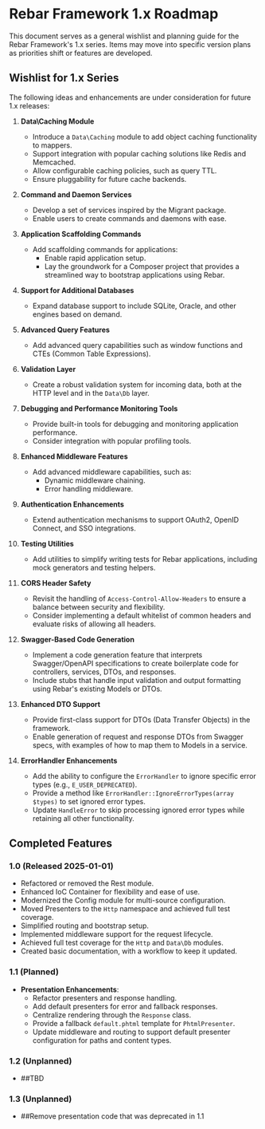 # Rebar Framework 1.x Roadmap

This document serves as a general wishlist and planning guide for the Rebar Framework's 1.x series. Items may move into specific version plans as priorities shift or features are developed.

## Wishlist for 1.x Series
The following ideas and enhancements are under consideration for future 1.x releases:

1. **Data\Caching Module**
   - Introduce a `Data\Caching` module to add object caching functionality to mappers.
   - Support integration with popular caching solutions like Redis and Memcached.
   - Allow configurable caching policies, such as query TTL.
   - Ensure pluggability for future cache backends.

2. **Command and Daemon Services**
   - Develop a set of services inspired by the Migrant package.
   - Enable users to create commands and daemons with ease.

3. **Application Scaffolding Commands**
   - Add scaffolding commands for applications:
     - Enable rapid application setup.
     - Lay the groundwork for a Composer project that provides a streamlined way to bootstrap applications using Rebar.

4. **Support for Additional Databases**
   - Expand database support to include SQLite, Oracle, and other engines based on demand.

5. **Advanced Query Features**
   - Add advanced query capabilities such as window functions and CTEs (Common Table Expressions).

6. **Validation Layer**
   - Create a robust validation system for incoming data, both at the HTTP level and in the `Data\Db` layer.

7. **Debugging and Performance Monitoring Tools**
   - Provide built-in tools for debugging and monitoring application performance.
   - Consider integration with popular profiling tools.

8. **Enhanced Middleware Features**
   - Add advanced middleware capabilities, such as:
     - Dynamic middleware chaining.
     - Error handling middleware.

9. **Authentication Enhancements**
   - Extend authentication mechanisms to support OAuth2, OpenID Connect, and SSO integrations.

10. **Testing Utilities**
    - Add utilities to simplify writing tests for Rebar applications, including mock generators and testing helpers.

11. **CORS Header Safety**
    - Revisit the handling of `Access-Control-Allow-Headers` to ensure a balance between security and flexibility.
    - Consider implementing a default whitelist of common headers and evaluate risks of allowing all headers.

12. **Swagger-Based Code Generation**
    - Implement a code generation feature that interprets Swagger/OpenAPI specifications to create boilerplate code for controllers, services, DTOs, and responses.
    - Include stubs that handle input validation and output formatting using Rebar's existing Models or DTOs.

13. **Enhanced DTO Support**
    - Provide first-class support for DTOs (Data Transfer Objects) in the framework.
    - Enable generation of request and response DTOs from Swagger specs, with examples of how to map them to Models in a service.

14. **ErrorHandler Enhancements**
    - Add the ability to configure the `ErrorHandler` to ignore specific error types (e.g., `E_USER_DEPRECATED`).
    - Provide a method like `ErrorHandler::IgnoreErrorTypes(array $types)` to set ignored error types.
    - Update `HandleError` to skip processing ignored error types while retaining all other functionality.

## Completed Features

### 1.0 (Released 2025-01-01)
- Refactored or removed the Rest module.
- Enhanced IoC Container for flexibility and ease of use.
- Modernized the Config module for multi-source configuration.
- Moved Presenters to the `Http` namespace and achieved full test coverage.
- Simplified routing and bootstrap setup.
- Implemented middleware support for the request lifecycle.
- Achieved full test coverage for the `Http` and `Data\Db` modules.
- Created basic documentation, with a workflow to keep it updated.

### 1.1 (Planned)
- **Presentation Enhancements**:
  - Refactor presenters and response handling.
  - Add default presenters for error and fallback responses.
  - Centralize rendering through the `Response` class.
  - Provide a fallback `default.phtml` template for `PhtmlPresenter`.
  - Update middleware and routing to support default presenter configuration for paths and content types.

### 1.2 (Unplanned)
- ##TBD

### 1.3 (Unplanned)
- ##Remove presentation code that was deprecated in 1.1

